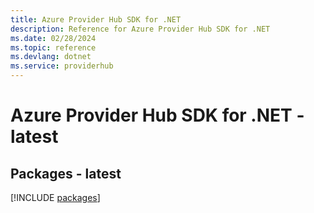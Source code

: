 ```yaml
---
title: Azure Provider Hub SDK for .NET
description: Reference for Azure Provider Hub SDK for .NET
ms.date: 02/28/2024
ms.topic: reference
ms.devlang: dotnet
ms.service: providerhub
---
```

# Azure Provider Hub SDK for .NET - latest
## Packages - latest
[!INCLUDE [packages](provider-hub-index.md)]